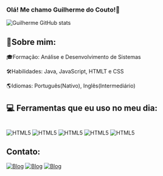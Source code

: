 

### Olá! Me chamo Guilherme do Couto!👋

![Guilherme GitHub stats](https://github-readme-stats.vercel.app/api?username=glhrmcouto&show_icons=true&theme=dracula)

## 📌Sobre mim:

🎓Formação: Análise e Desenvolvimento de Sistemas

🛠️Habilidades: Java, JavaScript, HTMLT e CSS

🌎Idiomas: Português(Nativo), Inglês(Intermediário)


## 💻 Ferramentas que eu uso no meu dia:

<div style="display: inline_block"><br/>
    <img align = "center" alt = "HTML5" src = "https://img.shields.io/badge/HTML5-E34F26?style=for-the-badge&logo=html5&logoColor=white">
    <img align = "center" alt = "HTML5" src = "https://img.shields.io/badge/CSS3-1572B6?style=for-the-badge&logo=css3&logoColor=white">
    <img align = "center" alt = "HTML5" src = "https://img.shields.io/badge/Java-ED8B00?style=for-the-badge&logo=openjdk&logoColor=white">
     <img align = "center" alt = "HTML5" src = "https://img.shields.io/badge/C-00599C?style=for-the-badge&logo=c&logoColor=white">
     <img align = "center" alt = "HTML5" src = "https://img.shields.io/badge/JavaScript-F7DF1E?style=for-the-badge&logo=javascript&logoColor=black">

## Contato:

[![Blog](https://img.shields.io/badge/Instagram-E4405F?style=for-the-badge&logo=instagram&logoColor=white)](https://www.instagram.com/glhrmcouto/)
[![Blog](https://img.shields.io/badge/LinkedIn-0077B5?style=for-the-badge&logo=linkedin&logoColor=white)](https://www.linkedin.com/in/guilherme-do-couto-24411035b/)
[![Blog](https://img.shields.io/badge/Microsoft_Outlook-0078D4?style=for-the-badge&logo=microsoft-outlook&logoColor=white)](gui-couto@hotmail.com)
    
</div><br/>
